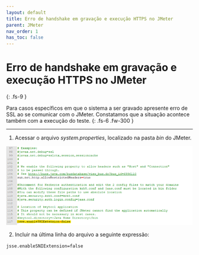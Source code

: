 ```yaml
---
layout: default
title: Erro de handshake em gravação e execução HTTPS no JMeter
parent: JMeter
nav_order: 1
has_toc: false
---
```


# Erro de handshake em gravação e execução HTTPS no JMeter 
{: .fs-9 }

Para casos específicos em que o sistema a ser gravado apresente erro de SSL ao se comunicar com o JMeter. Constatamos que a situação acontece também com a execução do teste.
{: .fs-6 .fw-300 }

---

1) Acessar o arquivo _system.properties_, localizado na pasta _bin_ do JMeter.

![](https://github.com/rafaelvie/faqperformance/blob/main/img/handshake.png)

2) Incluir na última linha do arquivo a seguinte expressão:

```
jsse.enableSNIExtension=false
```
